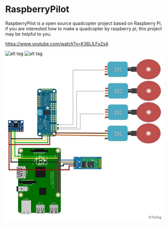 # RaspberryPilot

RaspberryPilot is a open source quadcopter project based on Raspberry Pi, if you are interested how to make a quadcopter by raspberry pi, this project may be helpful to you. 

https://www.youtube.com/watch?v=K36LlLFxZs4

![alt tag](https://github.com/jellyice1986/photo/blob/master/Raspberry%20pilot.jpg)
![alt tag](https://github.com/jellyice1986/photo/blob/master/raspberry%20pilot%20B.jpg)
![alt tag](https://github.com/jellyice1986/photo/blob/master/layout.jpg)
